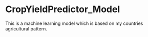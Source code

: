 # CropYieldPredictor_Model
This is a machine learning model which is based on my countries agricultural pattern. 
